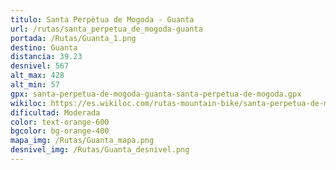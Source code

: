```yaml
---
titulo: Santa Perpètua de Mogoda - Guanta
url: /rutas/santa_perpetua_de_mogoda-guanta
portada: /Rutas/Guanta_1.png
destino: Guanta
distancia: 39.23
desnivel: 567
alt_max: 428
alt_min: 57
gpx: santa-perpetua-de-mogoda-guanta-santa-perpetua-de-mogoda.gpx
wikiloc: https://es.wikiloc.com/rutas-mountain-bike/santa-perpetua-de-mogoda-guanta-santa-perpetua-de-mogoda-184503081
dificultad: Moderada
color: text-orange-600
bgcolor: bg-orange-400
mapa_img: /Rutas/Guanta_mapa.png
desnivel_img: /Rutas/Guanta_desnivel.png
---
```


